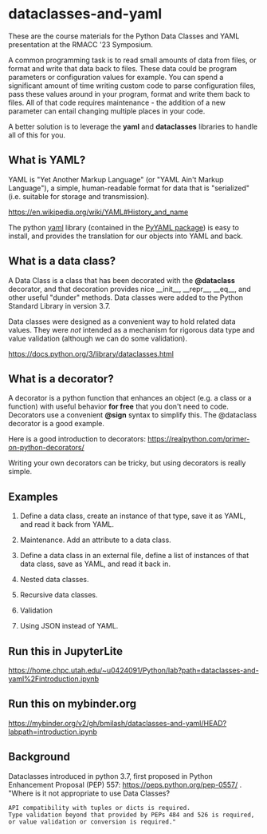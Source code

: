 # dataclasses-and-yaml

These are the course materials for the Python Data Classes and YAML presentation at the RMACC '23 Symposium.

A common programming task is to read small amounts of data from files, or 
format and write that data back to files. These data could be program 
parameters or configuration values for example. You can spend a significant 
amount of time writing custom code to parse configuration files, pass these 
values around in your program, format and write them back to files. All of 
that code requires maintenance - the addition of a new parameter can entail 
changing multiple places in your code.

A better solution is to leverage the **yaml** and **dataclasses** libraries to 
handle all of this for you.

## What is YAML?

YAML is "Yet Another Markup Language" (or "YAML Ain't Markup Language"), a 
simple, human-readable format for data that is "serialized" (i.e. suitable 
for storage and transmission).

https://en.wikipedia.org/wiki/YAML#History_and_name

The python [yaml](https://pyyaml.org/) library (contained in the [PyYAML 
package](https://pypi.org/project/PyYAML/)) is easy to install, and provides 
the translation for our objects into YAML and back.

## What is a data class?

A Data Class is a class that has been decorated with the **@dataclass** 
decorator, and that decoration provides nice \_\_init\_\_, \_\_repr\_\_, 
\_\_eq\_\_, and other useful "dunder" methods. Data classes were added to the 
Python Standard Library in version 3.7.

Data classes were designed as a convenient way to hold related data values. 
They were *not* intended as a mechanism for rigorous data type and value 
validation (although we can do some validation).

https://docs.python.org/3/library/dataclasses.html

## What is a decorator?

A decorator is a python function that enhances an object (e.g. a class or 
a function) with useful behavior **for free** that you don't need to code. 
Decorators use a convenient **@sign** syntax to simplify this. The 
@dataclass decorator is a good example.

Here is a good introduction to decorators: https://realpython.com/primer-on-python-decorators/

Writing your own decorators can be tricky, but using decorators is really simple.

## Examples

1. Define a data class, create an instance of that type, save it as YAML, 
and read it back from YAML.

2. Maintenance. Add an attribute to a data class.

3. Define a data class in an external file, define a list of instances 
of that data class, save as YAML, and read it back in.

4. Nested data classes.

5. Recursive data classes.

6. Validation

7. Using JSON instead of YAML.

## Run this in JupyterLite

https://home.chpc.utah.edu/~u0424091/Python/lab?path=dataclasses-and-yaml%2Fintroduction.ipynb

## Run this on mybinder.org

https://mybinder.org/v2/gh/bmilash/dataclasses-and-yaml/HEAD?labpath=introduction.ipynb

## Background

Dataclasses introduced in python 3.7, first proposed in Python Enhancement
Proposal (PEP) 557: https://peps.python.org/pep-0557/ .
"Where is it not appropriate to use Data Classes?

    API compatibility with tuples or dicts is required.
    Type validation beyond that provided by PEPs 484 and 526 is required, or value validation or conversion is required."
